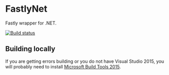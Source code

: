 # FastlyNet

Fastly wrapper for .NET.

[![Build status](https://ci.appveyor.com/api/projects/status/uqpn4it3l805jx2p?svg=true)](https://ci.appveyor.com/project/ryanmcdonough/fastlynet)

## Building locally

If you are getting errors building or you do not have Visual Studio 2015, you will probably need to
install [Microsoft Build Tools 2015](https://www.microsoft.com/en-us/download/details.aspx?id=48159).
